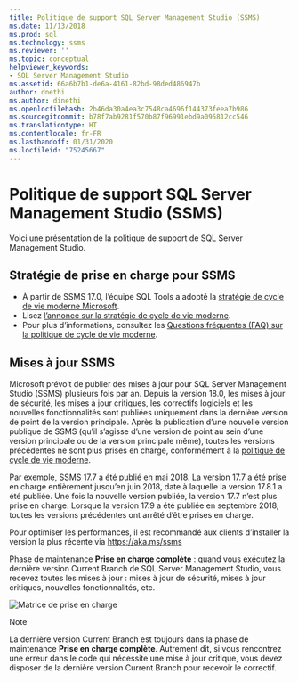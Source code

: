 ```yaml
---
title: Politique de support SQL Server Management Studio (SSMS)
ms.date: 11/13/2018
ms.prod: sql
ms.technology: ssms
ms.reviewer: ''
ms.topic: conceptual
helpviewer_keywords:
- SQL Server Management Studio
ms.assetid: 66a6b7b1-de6a-4161-82bd-98ded486947b
author: dnethi
ms.author: dinethi
ms.openlocfilehash: 2b46da30a4ea3c7548ca4696f144373feea7b986
ms.sourcegitcommit: b78f7ab9281f570b87f96991ebd9a095812cc546
ms.translationtype: HT
ms.contentlocale: fr-FR
ms.lasthandoff: 01/31/2020
ms.locfileid: "75245667"
---
```

# <a name="sql-server-management-studio-ssms-support-policy"></a>Politique de support SQL Server Management Studio (SSMS)

Voici une présentation de la politique de support de SQL Server Management Studio.

## <a name="support-policy-for-ssms"></a>Stratégie de prise en charge pour SSMS
- À partir de SSMS 17.0, l’équipe SQL Tools a adopté la [stratégie de cycle de vie moderne Microsoft](https://support.microsoft.com/help/30881/modern-lifecycle-policy).
- Lisez [l’annonce sur la stratégie de cycle de vie moderne](https://support.microsoft.com/help/447912/announcing-microsoft-modern-lifecycle-policy).
- Pour plus d’informations, consultez les [Questions fréquentes (FAQ) sur la politique de cycle de vie moderne](https://support.microsoft.com/help/30882/modern-lifecycle-policy-faq).

## <a name="ssms-updates"></a>Mises à jour SSMS 

Microsoft prévoit de publier des mises à jour pour SQL Server Management Studio (SSMS) plusieurs fois par an. Depuis la version 18.0, les mises à jour de sécurité, les mises à jour critiques, les correctifs logiciels et les nouvelles fonctionnalités sont publiées uniquement dans la dernière version de point de la version principale. Après la publication d’une nouvelle version publique de SSMS (qu’il s’agisse d’une version de point au sein d’une version principale ou de la version principale même), toutes les versions précédentes ne sont plus prises en charge, conformément à la [politique de cycle de vie moderne](https://support.microsoft.com/help/30881/modern-lifecycle-policy).


Par exemple, SSMS 17.7 a été publié en mai 2018. La version 17.7 a été prise en charge entièrement jusqu’en juin 2018, date à laquelle la version 17.8.1 a été publiée. Une fois la nouvelle version publiée, la version 17.7 n’est plus prise en charge. Lorsque la version 17.9 a été publiée en septembre 2018, toutes les versions précédentes ont arrêté d’être prises en charge. 

Pour optimiser les performances, il est recommandé aux clients d’installer la version la plus récente via https://aka.ms/ssms  

Phase de maintenance **Prise en charge complète** : quand vous exécutez la dernière version Current Branch de SQL Server Management Studio, vous recevez toutes les mises à jour : mises à jour de sécurité, mises à jour critiques, nouvelles fonctionnalités, etc.



![Matrice de prise en charge](./media/ssms-supportpolicy/support-policy.png)


> [!NOTE]
> La dernière version Current Branch est toujours dans la phase de maintenance **Prise en charge complète**. Autrement dit, si vous rencontrez une erreur dans le code qui nécessite une mise à jour critique, vous devez disposer de la dernière version Current Branch pour recevoir le correctif.
